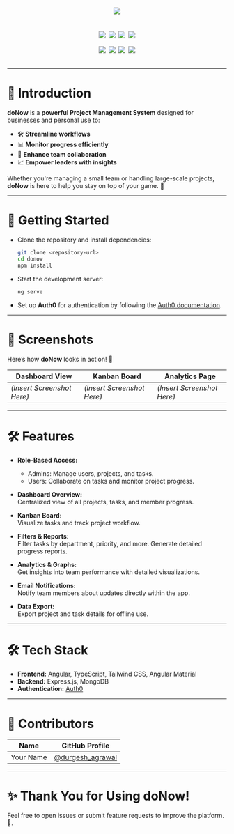 <H1 align="center">
  <IMG SRC="https://capsule-render.vercel.app/api?type=rect&color=gradient&height=100&section=footer&text=✨doNow+-+Project+Management+System✨&fontSize=41"
</H1>

<p align="center">
  <img src="http://ForTheBadge.com/images/badges/built-with-love.svg">
  <img src="http://ForTheBadge.com/images/badges/built-by-developers.svg">
  <img src="http://ForTheBadge.com/images/badges/powered-by-coffee.svg">
  <img src="https://img.shields.io/badge/Version-1.0.0-blue?style=for-the-badge">
  
  <br>
  <img src="https://img.shields.io/badge/Angular-DD0031?style=for-the-badge&logo=angular&logoColor=white">
  <img src="https://img.shields.io/badge/TypeScript-007ACC?style=for-the-badge&logo=typescript&logoColor=white">
  <img src="https://img.shields.io/badge/MongoDB-47A248?style=for-the-badge&logo=mongodb&logoColor=white">
  <img src="https://img.shields.io/badge/Express-000000?style=for-the-badge&logo=express&logoColor=white">
</p>

---

# 🌟 Introduction  

**doNow** is a **powerful Project Management System** designed for businesses and personal use to:  
- 🛠 **Streamline workflows**  
- 📊 **Monitor progress efficiently**  
- 🚀 **Enhance team collaboration**  
- 📈 **Empower leaders with insights**  

Whether you're managing a small team or handling large-scale projects, **doNow** is here to help you stay on top of your game. 💼  

---

# 🏁 Getting Started  


-  Clone the repository and install dependencies:  
   ```bash
   git clone <repository-url>
   cd donow
   npm install
   ```  

-  Start the development server:  
   ```bash
   ng serve
   ```  

- Set up **Auth0** for authentication by following the [Auth0 documentation](https://auth0.com/).  

---

# 📸 Screenshots  

Here’s how **doNow** looks in action! 🚀  

| Dashboard View | Kanban Board | Analytics Page |  
|----------------|--------------|----------------|  
| *(Insert Screenshot Here)* | *(Insert Screenshot Here)* | *(Insert Screenshot Here)* |  

---

# 🛠️ Features  

- **Role-Based Access:**  
  - Admins: Manage users, projects, and tasks.  
  - Users: Collaborate on tasks and monitor project progress.  

- **Dashboard Overview:**  
  Centralized view of all projects, tasks, and member progress.  

- **Kanban Board:**  
  Visualize tasks and track project workflow.  

- **Filters & Reports:**  
  Filter tasks by department, priority, and more. Generate detailed progress reports.  

- **Analytics & Graphs:**  
  Get insights into team performance with detailed visualizations.  

- **Email Notifications:**  
  Notify team members about updates directly within the app.  

- **Data Export:**  
  Export project and task details for offline use.  

---

# 🛠️ Tech Stack  

- **Frontend:** Angular, TypeScript, Tailwind CSS, Angular Material  
- **Backend:** Express.js, MongoDB  
- **Authentication:** [Auth0](https://auth0.com/)  

---

# 🤝 Contributors  

| Name | GitHub Profile |  
|------|----------------|  
| Your Name | [@durgesh_agrawal](https://github.com/Dmaster007) |  

---

# ✨ Thank You for Using doNow!  
Feel free to open issues or submit feature requests to improve the platform. 🚀.



